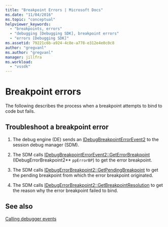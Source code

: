 ```yaml
---
title: "Breakpoint Errors | Microsoft Docs"
ms.date: "11/04/2016"
ms.topic: "conceptual"
helpviewer_keywords:
  - "breakpoints, errors"
  - "debugging [Debugging SDK], breakpoint errors"
  - "errors [Debugging SDK]"
ms.assetid: 79221c6b-a924-4c8e-a778-e312e4e0c0c8
author: "gregvanl"
ms.author: "gregvanl"
manager: jillfra
ms.workload:
  - "vssdk"
---
```

# Breakpoint errors
The following describes the process when a breakpoint attempts to bind to code but fails.

## Troubleshoot a breakpoint error

1.  The debug engine (DE) sends an [IDebugBreakpointErrorEvent2](../../extensibility/debugger/reference/idebugbreakpointerrorevent2.md) to the session debug manager (SDM).

2.  The SDM calls [IDebugBreakpointErrorEvent2::GetErrorBreakpoint](../../extensibility/debugger/reference/idebugbreakpointerrorevent2-geterrorbreakpoint.md) (IDebugErrorBreakpoint2** `ppErrorBP`) to get the error breakpoint.

3.  The SDM calls [IDebugErrorBreakpoint2::GetPendingBreakpoint](../../extensibility/debugger/reference/idebugerrorbreakpoint2-getpendingbreakpoint.md) to get the pending breakpoint from which the error breakpoint originated.

4.  The SDM calls [IDebugErrorBreakpoint2::GetBreakpointResolution](../../extensibility/debugger/reference/idebugerrorbreakpoint2-getbreakpointresolution.md) to get the reason why the error breakpoint failed to bind.

## See also
 [Calling debugger events](../../extensibility/debugger/calling-debugger-events.md)